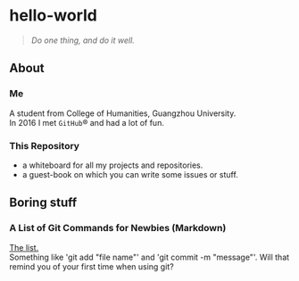 # hello-world
> _Do one thing, and do it well._

## About

### Me
A student from College of Humanities, Guangzhou University.  
In 2016 I met `GitHub`&reg; and had a lot of fun.  

### This Repository
- a whiteboard for all my projects and repositories.
- a guest-book on which you can write some issues or stuff.

## Boring stuff 

### A List of Git Commands for Newbies (Markdown)
[The list.](https://github.com/AquaJerry/hello-world/blob/master/gitCmdsList.md)  
Something like 'git add "file name"' and 'git commit -m "message"'. Will that remind you of your first time when using git?


